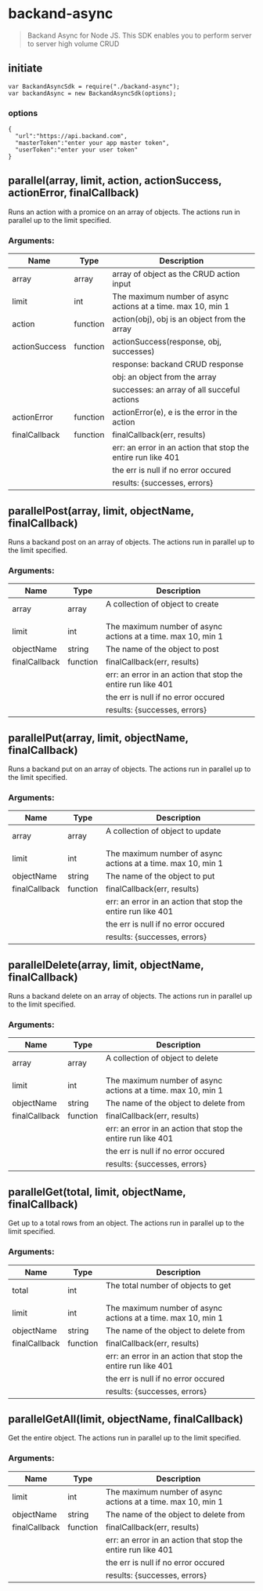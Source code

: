 # backand-async

>  Backand Async for Node JS.
This SDK enables you to perform server to server high volume CRUD

## initiate
```
var BackandAsyncSdk = require("./backand-async");
var backandAsync = new BackandAsyncSdk(options);
```
### options
```
{
  "url":"https://api.backand.com",
  "masterToken":"enter your app master token",
  "userToken":"enter your user token"
}
```

## parallel(array, limit, action, actionSuccess, actionError, finalCallback)
Runs an action with a promice on an array of objects. The actions run in parallel up to the limit specified.
### Arguments:
| Name           | Type     | Description                                                  |
|----------------|----------|--------------------------------------------------------------|
| array          | array    | array of object as the CRUD action input                     |
| limit          | int      | The maximum number of async actions at a time. max 10, min 1 |
| action         | function | action(obj), obj is an object from the array                 |
| actionSuccess  | function | actionSuccess(response, obj, successes)                      |
|                |          | response: backand CRUD response                              |
|                |          | obj: an object from the array                                |
|                |          | successes: an array of all succeful actions                  |
| actionError    | function | actionError(e), e is the error in the action                 |
| finalCallback  | function | finalCallback(err, results)                                  |
|                |          | err: an error in an action that stop the entire run like 401 |
|                |          | the err is null if no error occured                          |
|                |          | results: {successes, errors}                                 |

## parallelPost(array, limit, objectName, finalCallback)
Runs a backand post on an array of objects. The actions run in parallel up to the limit specified.
### Arguments:
| Name           | Type     | Description                                                  |
|----------------|----------|--------------------------------------------------------------|
| array          | array    | A collection of object to create                             |
| limit          | int      | The maximum number of async actions at a time. max 10, min 1 |
| objectName     | string   | The name of the object to post                               |
| finalCallback  | function | finalCallback(err, results)                                  |
|                |          | err: an error in an action that stop the entire run like 401 |
|                |          | the err is null if no error occured                          |
|                |          | results: {successes, errors}                                 |

## parallelPut(array, limit, objectName, finalCallback)
Runs a backand put on an array of objects. The actions run in parallel up to the limit specified.
### Arguments:
| Name           | Type     | Description                                                  |
|----------------|----------|--------------------------------------------------------------|
| array          | array    | A collection of object to update                             |
| limit          | int      | The maximum number of async actions at a time. max 10, min 1 |
| objectName     | string   | The name of the object to put                                |
| finalCallback  | function | finalCallback(err, results)                                  |
|                |          | err: an error in an action that stop the entire run like 401 |
|                |          | the err is null if no error occured                          |
|                |          | results: {successes, errors}                                 |

## parallelDelete(array, limit, objectName, finalCallback)
Runs a backand delete on an array of objects. The actions run in parallel up to the limit specified.
### Arguments:
| Name           | Type     | Description                                                  |
|----------------|----------|--------------------------------------------------------------|
| array          | array    | A collection of object to delete                             |
| limit          | int      | The maximum number of async actions at a time. max 10, min 1 |
| objectName     | string   | The name of the object to delete from                        |
| finalCallback  | function | finalCallback(err, results)                                  |
|                |          | err: an error in an action that stop the entire run like 401 |
|                |          | the err is null if no error occured                          |
|                |          | results: {successes, errors}                                 |

## parallelGet(total, limit, objectName, finalCallback)
Get up to a total rows from an object. The actions run in parallel up to the limit specified.
### Arguments:
| Name           | Type     | Description                                                  |
|----------------|----------|--------------------------------------------------------------|
| total          | int      | The total number of objects to get                           |
| limit          | int      | The maximum number of async actions at a time. max 10, min 1 |
| objectName     | string   | The name of the object to delete from                        |
| finalCallback  | function | finalCallback(err, results)                                  |
|                |          | err: an error in an action that stop the entire run like 401 |
|                |          | the err is null if no error occured                          |
|                |          | results: {successes, errors}                                 |

## parallelGetAll(limit, objectName, finalCallback)
Get the entire object. The actions run in parallel up to the limit specified.
### Arguments:
| Name           | Type     | Description                                                  |
|----------------|----------|--------------------------------------------------------------|
| limit          | int      | The maximum number of async actions at a time. max 10, min 1 |
| objectName     | string   | The name of the object to delete from                        |
| finalCallback  | function | finalCallback(err, results)                                  |
|                |          | err: an error in an action that stop the entire run like 401 |
|                |          | the err is null if no error occured                          |
|                |          | results: {successes, errors}                                 |
